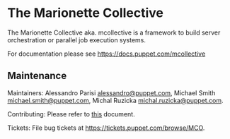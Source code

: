 # The Marionette Collective

The Marionette Collective aka. mcollective is a framework to build server orchestration or parallel job execution systems.

For documentation please see https://docs.puppet.com/mcollective

## Maintenance

Maintainers: Alessandro Parisi <alessandro@puppet.com>, Michael Smith
<michael.smith@puppet.com>, Michal Ruzicka <michal.ruzicka@puppet.com>.

Contributing: Please refer to [this][contributing] document.

Tickets: File bug tickets at https://tickets.puppet.com/browse/MCO.

[contributing]: CONTRIBUTING.md
